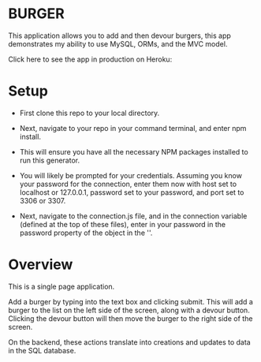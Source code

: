 # BURGER


This application allows you to add and then devour burgers, this app demonstrates my ability to use MySQL, ORMs, and the MVC model.

Click here to see the app in production on Heroku:

# Setup
* First clone this repo to your local directory.

* Next, navigate to your repo in your command terminal, and enter npm install.

* This will ensure you have all the necessary NPM packages installed to run this generator.


* You will likely be prompted for your credentials. Assuming you know your password for the connection, enter them now with host set to localhost or 127.0.0.1, password set to your password, and port set to 3306 or 3307.

* Next, navigate to the connection.js file, and in the connection variable (defined at the top of these files), enter in your password in the password property of the object in the ''.

# Overview
This is a single page application.

Add a burger by typing into the text box and clicking submit. This will add a burger to the list on the left side of the screen, along with a devour button. Clicking the devour button will then move the burger to the right side of the screen.

On the backend, these actions translate into creations and updates to data in the SQL database.